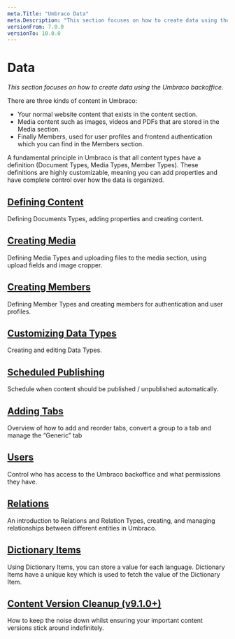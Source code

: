 ```yaml
---
meta.Title: "Umbraco Data"
meta.Description: "This section focuses on how to create data using the Umbraco backoffice"
versionFrom: 7.0.0
versionTo: 10.0.0
---
```


# Data

*This section focuses on how to create data using the Umbraco backoffice.*

There are three kinds of content in Umbraco:

- Your normal website content that exists in the content section.
- Media content such as images, videos and PDFs that are stored in the Media section.
- Finally Members, used for user profiles and frontend authentication which you can find in the Members section.

A fundamental principle in Umbraco is that all content types have a definition (Document Types, Media Types, Member Types). These definitions are highly customizable, meaning you can add properties and have complete control over how the data is organized.

## [Defining Content](Defining-content)

Defining Documents Types, adding properties and creating content.

## [Creating Media](Creating-Media)

Defining Media Types and uploading files to the media section, using upload fields and image cropper.

## [Creating Members](Members/)

Defining Member Types and creating members for authentication and user profiles.

## [Customizing Data Types](Data-Types/)

Creating and editing Data Types.

## [Scheduled Publishing](Scheduled-Publishing/)

Schedule when content should be published / unpublished automatically.

## [Adding Tabs](Adding-Tabs/)

Overview of how to add and reorder tabs, convert a group to a tab and manage the “Generic” tab

## [Users](Users/)

Control who has access to the Umbraco backoffice and what permissions they have.

## [Relations](Relations/)

An introduction to Relations and Relation Types, creating, and managing relationships between different entities in Umbraco.

## [Dictionary Items](Dictionary-Items/)

Using Dictionary Items, you can store a value for each language. Dictionary Items have a unique key which is used to fetch the value of the Dictionary Item.

## [Content Version Cleanup (v9.1.0+)](Content-Version-Cleanup/)

How to keep the noise down whilst ensuring your important content versions stick around indefinitely.
